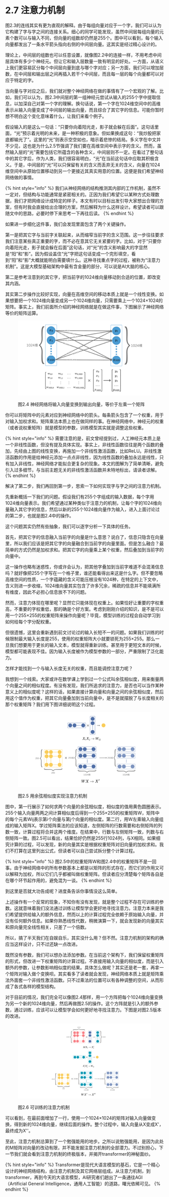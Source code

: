 # 2.7 注意力机制

图2.3的连线其实有更为直观的解释。由于每组向量对应于一个字，我们可以认为它构建了字与字之间的连接关系。细心的同学可能发现，虽然中间层每组向量的元素个数可以与输入不同，但向量的组数却仍然是255个。图中可以看到，每个输入向量都发出了一条水平箭头指向右侧的中间层向量。这其实是经过精心设计的。

理论上，中间层的组数也可以任意设置，就像图2.2中的连接一样，不用考虑中间层具体有多少个神经元。但让它和输入层数量一致有明显的好处。一方面，从语义上我们更容易区分每个中间层向量到底与哪个字对应；另一方面，我们可以增加层数，在中间层和输出层之间再插入若干个中间层，而且每一层的每个向量都可以对应于特定的字。

当向量与字对应之后，我们就对整个神经网络在做的事情有了一个宏观的了解。比如，我们可以认为，图2.3中间层的第一组神经元尝试从输入的255个字中提取信息，以加深自己对第一个字的理解。换句话说，第一个字在1024维空间中的高维表示从输入向量变成了中间层的输出向量，而且综合了其它字的信息。可能你暂时想不明白这个变化意味着什么，让我们来看个例子。

假设输入的是这么一句话：“只要你向着阳光走，影子就会躲在后面”。这句话里面，“光”预示着光明的未来，是一种积极的意象。但如果换成这句：“我炒股把家底都输光了”。这里的“光”则表示空空如也，暗示着悲惨的结局。多义字在中文并不少见，这也是为什么2.5节强调了我们要在高维空间中表示字的含义。然而，虽然输入层的“光”需要包括它所蕴含的各种含义，中间层则不一定。在看过了整句话中的其它字后，作为人类，我们很容易明白，“光”在当前这句话中应取其积极含义。于是，中间层的“光”可以只保留有关的含义而丢弃无关的含义，向量在1024维空间中从原始位置移动到另一个更接近其真实用意的位置。这便是我们希望神经网络做的事情。

{% hint style="info" %}
我们从神经网络的结构推测其内部的工作机制，虽然不一定对，但结构与功能通常是紧密相关的。正因为我们希望它以某种方式处理数据，我们才把网络设计成特定的样子。本文有时以目标出发引导大家想出合理的方案，但有时我会直接给出合理的方案，然后解释为什么这样设计。希望读者可以跟随文中的思路，必要时停下来思考一下再往后读。
{% endhint %}

如果进一步细化这件事，我们会发现里面包含了两个关键操作。

第一是把其它字与当前字关联起来，从而缩窄当前字的含义范围。这一步往往要求我们注意某些真正重要的字，而不必在意其它无关紧要的字。比如，对于“只要你向着阳光走，影子就会躲在后面”这句话，对“光”的含义影响最大的字显然是“阳”和“影”。因为假设盖住“光”字把这句话变成一个完形填空，看到“阳”和“影”大概就能明白需要填什么。这种寻找重点字的过程，被称为“注意力机制”。这是大模型基础架构中最有含金量的部分，可以说是AI大脑的核心。

第二是参考注意到的其它字，把当前字的1024维向量移动到合适的位置，即改变其内涵。

其实第二步操作比较好实现，向量在高维空间的移动本质上就是一个线性变换。如果想要把一个1024维向量变成另一个1024维向量，只需要乘上一个1024×1024的矩阵。事实上，我们前面所介绍的神经网络就是在做这件事，下图展示了神经网络等价的矩阵运算。

<figure><img src="../.gitbook/assets/transform_embedding.png" alt=""><figcaption><p>图2.4 神经网络将输入向量变换到输出向量，等价于左乘一个矩阵</p></figcaption></figure>

你可以将矩阵中的元素对应到神经网络中的箭头。每条箭头包含了一个权重，用于对输入加权求和。矩阵乘法本质上也在做同样的事。在神经网络中，神经元的权重（或者说权重矩阵）就是模型的参数，训练模型其实就是调整这些权重。

{% hint style="info" %}
需要注意的是，前文曾经提到过，人工神经元本质上是一个非线性函数，但没有提及具体实现。事实上，非线性函数往往是两个函数的叠加，先经由上图的线性变换，再施加一个非线性激活函数，比如ReLU。非线性激活函数的作用是给神经元添加一点点非线性，因为线性函数的叠加永远是线性，只有加入非线性，神经网络才能拟合更复杂的现象。本文的图解为了简单清晰，避免引入过多细节，与当前主题无关的非线性激活函数并未特地标出，请读者谅解。
{% endhint %}

解决了第二步，我们再回到第一步，思索一下如何实现字与字之间的注意力机制。

先重新概括一下我们的问题。假设我们有255个字组成的输入数据，每个字用1024维向量表示。我们希望通过某种类似于注意力的机制，让每个字的1024维向量融入其它字的信息，然后以新的255个1024维向量作为输入，进入上面讨论过的第二步，也就是图2.4中的操作。

这个问题其实仍然有些抽象，我们可以逐字分析一下具体的任务。

首先，把其它字的信息融入当前字的向量是什么意思？说白了，信息只隐含在向量里，所以我们应该是把其它字的向量融合到当前字的向量里面。但是怎么融合？最简单的方式仍然是加权求和。把其它字的向量乘上某个权重，然后叠加到当前字的向量中。

这一操作也略有迷惑性，你或许会认为，把其他字叠加到当前字难道不会混淆信息吗？就好像把255个字写在一个格子里，谁还能看得出来这是什么字。但不要忽略高维空间的性质，一个字蕴藏的含义可能压根没有1024种，在特定的上下文中，含义则进一步收缩，1024维向量其实包含了许多冗余，稀疏的信息并不能填满所有维度，因此不必担心信息放不下的问题。

然而，注意力体现在哪里呢？显然它只能体现在权重上。如果恰好让重要的字权重高，不重要的字权重低，那的确是个好方案。考虑到刚刚介绍的知识，是不是可以用一个255×255的权重矩阵来操作向量呢？毕竟，模型训练的过程会自动学习到如何给每个字分配权重。

但很遗憾，这里会重新遇到前文讨论过的输入长短不一的问题。如果我们训练的时候限制最大输入长度是255，使用的权重矩阵大小就要锁死为255×255。那么一旦我们想要用于更长的输入文本，模型就得重新训练。甚至用于更短文本的时候，模型都可能表现不佳。因为输入长度被作为模型参数的一部分，严重限制了泛化能力。

怎样才能找到一个与输入长度无关的权重，而且能调控注意力呢？

我想到一个线索。大家或许在数学课上学到过一个公式叫余弦相似度，用来衡量两个向量之间的相似程度。有没有发现，我们所追求的注意力，是否也可以当作某种意义上的相似度呢？这样的话，如果直接计算向量和向量之间的余弦相似度，然后用这个值作为权重，把其它向量叠加到当前向量中，是不是就摆脱了与长度相关的那个权重矩阵？我们用下图详细说明这个过程。

<figure><img src="../.gitbook/assets/naive_attention.png" alt=""><figcaption><p>图2.5 用余弦相似度实现注意力机制</p></figcaption></figure>

图中，第一行展示了如何求两个向量的余弦相似度，相似度的值用黄色圆圈表示。255个输入向量两两之间计算相似度后得到一个255×255的权重矩阵W，矩阵中的每个元素Wij表示第i个向量与第j个向量的相似度。第二行，用W左乘输入向量组成的输入矩阵X。学过矩阵乘法的应该知道，左侧矩阵的行数需要和右侧矩阵的列数一致，计算过程将合并这两个维度。在结果中，行数与左侧矩阵一致，列数与右侧矩阵一致。图2.5可以看出，结果恰好仍然是255行1024列，与X相同。如果细究计算的过程，可以发现，新的向量其实是根据权重矩阵对旧向量的加权求和。我们不打算在这里列出公式，但读者可以自己尝试拆分整个计算过程。

{% hint style="info" %}
图2.5中的权重矩阵W和图2.4中的权重矩阵不是一回事。由于神经网络中的所有参数基本上都是以矩阵的形式存在，而它们的作用又可以解释为加权，所以它们几乎都被叫做权重矩阵。但读者应分清楚每个矩阵各自是在哪个环节起作用的，避免混为一谈。
{% endhint %}

到这里是否就大功告成呢？进度条告诉你事情没这么简单。

上述操作有一个反常的现象，不知你有没有发现，就是整个过程不存在可训练的参数。这就意味着我们没法通过训练让模型学会更好地寻找注意力。注意力本来是我们希望提供给输入的额外信息，然而以上的计算过程完全依赖于原始输入向量，并没有任何额外信息。如果你熟悉线性代数，稍微演算一下，就会发现新的向量其实和原向量完全线性相关，只差了一个倍数。

所以，搞了半天我们在自娱自乐，其实没什么用？但不然。注意力机制的架构的确应当这样设计，只不过还缺一点改进。

既然没有参数，我们可以想办法添加参数。在当前这个架构下，我们保留权重矩阵的形式，但改进一下权重矩阵的计算过程。不直接用输入向量的相似度，而是引入额外的参数，让参数影响相似度的结果。具体怎么做呢？其实还是老一套，再拿一个矩阵对输入做个变换呗。其实看多了读者就会发现，神经网络本质上就是矩阵乘法外面套一个非线性激活函数。只不过乘法的位置可以有各种调整的空间，从而形成了各式各样的模型结构。

对于目前的情况，我们完全可以像图2.4那样，用一个方阵把每个1024维向量变换为另一个新的1024维向量，然后再做图2.5的操作。这个方阵就是引入的额外参数，通过训练，应该可以让模型学会如何更好地寻找注意力。下图是对图2.5版本的改进。

<figure><img src="../.gitbook/assets/simple_attention.png" alt=""><figcaption><p>图2.6 可训练的注意力机制</p></figcaption></figure>

可以看到，在最前面增加了一行，使用一个1024×1024的矩阵对输入向量做变换，得到新的1024维向量，继续后面的操作。整个过程中，输入向量从X变成X'，最终成为X''。

至此，注意力机制总算到了一个勉强能用的地步。之所以说勉强能用，是因为此处的M矩阵对向量的改动有限，并不能发掘注意力机制的全部潜力。不过别担心，下一节我们就会看到注意力机制的终极版本，并揭开transformer的神秘面纱。

{% hint style="info" %}
Transformer是现代大语言模型的基石，它是一个精心设计的神经网络结构，由注意力机制及其它网络层组成。从注意力机制，到transformer，再到今天的大语言模型，AI研究者们趟出了一条通往AGI（Artificial General Intelligence，通用人工智能）的道路，曙光依稀可见。
{% endhint %}
